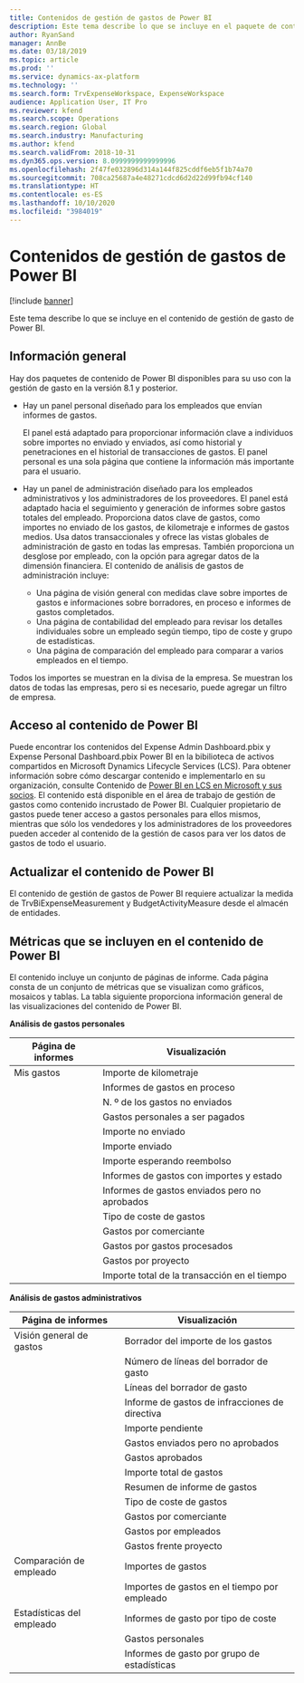 ```yaml
---
title: Contenidos de gestión de gastos de Power BI
description: Este tema describe lo que se incluye en el paquete de contenido de gestión de gasto de Power BI.
author: RyanSand
manager: AnnBe
ms.date: 03/18/2019
ms.topic: article
ms.prod: ''
ms.service: dynamics-ax-platform
ms.technology: ''
ms.search.form: TrvExpenseWorkspace, ExpenseWorkspace
audience: Application User, IT Pro
ms.reviewer: kfend
ms.search.scope: Operations
ms.search.region: Global
ms.search.industry: Manufacturing
ms.author: kfend
ms.search.validFrom: 2018-10-31
ms.dyn365.ops.version: 8.0999999999999996
ms.openlocfilehash: 2f47fe032896d314a144f825cddf6eb5f1b74a70
ms.sourcegitcommit: 708ca25687a4e48271cdcd6d2d22d99fb94cf140
ms.translationtype: HT
ms.contentlocale: es-ES
ms.lasthandoff: 10/10/2020
ms.locfileid: "3984019"
---
```

# <a name="expense-management-power-bi-content"></a>Contenidos de gestión de gastos de Power BI

[!include [banner](../includes/banner.md)]

Este tema describe lo que se incluye en el contenido de gestión de gasto de Power BI. 

## <a name="overview"></a>Información general
Hay dos paquetes de contenido de Power BI disponibles para su uso con la gestión de gasto en la versión 8.1 y posterior. 
- Hay un panel personal diseñado para los empleados que envían informes de gastos. 

  El panel está adaptado para proporcionar información clave a individuos sobre importes no enviado y enviados, así como historial y penetraciones en el historial de transacciones de gastos. El panel personal es una sola página que contiene la información más importante para el usuario.

- Hay un panel de administración diseñado para los empleados administrativos y los administradores de los proveedores. El panel está adaptado hacia el seguimiento y generación de informes sobre gastos totales del empleado. Proporciona datos clave de gastos, como importes no enviado de los gastos, de kilometraje e informes de gastos medios. Usa datos transaccionales y ofrece las vistas globales de administración de gasto en todas las empresas. También proporciona un desglose por empleado, con la opción para agregar datos de la dimensión financiera. El contenido de análisis de gastos de administración incluye: 
  - Una página de visión general con medidas clave sobre importes de gastos e informaciones sobre borradores, en proceso e informes de gastos completados. 
  - Una página de contabilidad del empleado para revisar los detalles individuales sobre un empleado según tiempo, tipo de coste y grupo de estadísticas. 
  - Una página de comparación del empleado para comparar a varios empleados en el tiempo. 

Todos los importes se muestran en la divisa de la empresa. Se muestran los datos de todas las empresas, pero si es necesario, puede agregar un filtro de empresa. 

## <a name="accessing-the-power-bi-content"></a>Acceso al contenido de Power BI
Puede encontrar los contenidos del Expense Admin Dashboard.pbix y Expense Personal Dashboard.pbix Power BI en la bibilioteca de activos compartidos en Microsoft Dynamics Lifecycle Services (LCS). Para obtener información sobre cómo descargar contenido e implementarlo en su organización, consulte Contenido de [Power BI en LCS en Microsoft y sus socios](https://blogs.msdn.microsoft.com/dynamicsaxbi/2016/12/12/power-bi-content-from-microsoft-and-your-partners/).
El contenido está disponible en el área de trabajo de gestión de gastos como contenido incrustado de Power BI. Cualquier propietario de gastos puede tener acceso a gastos personales para ellos mismos, mientras que sólo los vendedores y los administradores de los proveedores pueden acceder al contenido de la gestión de casos para ver los datos de gastos de todo el usuario.

## <a name="refreshing-the-power-bi-content"></a>Actualizar el contenido de Power BI
El contenido de gestión de gastos de Power BI requiere actualizar la medida de TrvBiExpenseMeasurement y BudgetActivityMeasure desde el almacén de entidades. 

## <a name="metrics-that-are-included-in-the-power-bi-content"></a>Métricas que se incluyen en el contenido de Power BI
El contenido incluye un conjunto de páginas de informe. Cada página consta de un conjunto de métricas que se visualizan como gráficos, mosaicos y tablas. La tabla siguiente proporciona información general de las visualizaciones del contenido de Power BI.

**Análisis de gastos personales**

| Página de informes | Visualización                             |
|-------------|-------------------------------------------|
| Mis gastos | Importe de kilometraje                         |
|             | Informes de gastos en proceso                |
|             | N. º de los gastos no enviados               |
|             | Gastos personales a ser pagados              |
|             | Importe no enviado                        |
|             | Importe enviado                          |
|             | Importe esperando reembolso             |
|             | Informes de gastos con importes y estado   |
|             | Informes de gastos enviados pero no aprobados  |
|             | Tipo de coste de gastos                     |
|             | Gastos por comerciante                      |
|             | Gastos por gastos procesados            |
|             | Gastos por proyecto                       |
|             | Importe total de la transacción en el tiempo        |

**Análisis de gastos administrativos**

| Página de informes         | Visualización                           |           
|---------------------|-----------------------------------------|
| Visión general de gastos    | Borrador del importe de los gastos                   |
|                     | Número de líneas del borrador de gasto           |
|                     | Líneas del borrador de gasto                     |
|                     | Informe de gastos de infracciones de directiva        |
|                     | Importe pendiente                      |
|                     | Gastos enviados pero no aprobados       |
|                     | Gastos aprobados                       |
|                     | Importe total de gastos                    |
|                     | Resumen de informe de gastos                |
|                     | Tipo de coste de gastos                   |
|                     | Gastos por comerciante                    |
|                     | Gastos por empleados                   |
|                     | Gastos frente proyecto                     |
| Comparación de empleado | Importes de gastos                         |
|                     | Importes de gastos en el tiempo por empleado   |
| Estadísticas del empleado | Informes de gasto por tipo de coste            |
|                     | Gastos personales                       |
|                     | Informes de gasto por grupo de estadísticas     |
